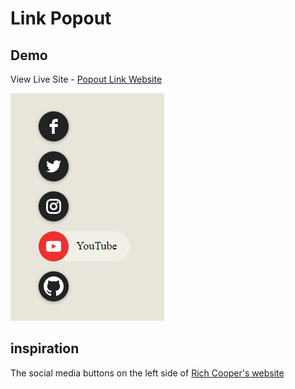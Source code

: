 # Link Popout

## Demo

View Live Site - [Popout Link Website](https://popout-link.vercel.app/)

![Demo Image](/demo/image.PNG)

## inspiration

The social media buttons on the left side of [Rich Cooper's website](https://richcooper.ca)
